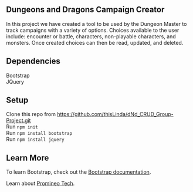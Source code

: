 ## Dungeons and Dragons Campaign Creator
In this project we have created a tool to be used by the Dungeon Master to track campaigns with a variety of options. Choices available to the user include: encounter or battle, characters, non-playable characters, and monsters. Once created choices can then be read, updated, and deleted.

## Dependencies
Bootstrap<br>
JQuery<br>

## Setup
Clone this repo from https://github.com/thisLinda/dNd_CRUD_Group-Project.git<br>
Run `npm init`<br>
Run `npm install bootstrap`<br>
Run `npm install jquery`<br>

## Learn More
To learn Bootstrap, check out the [Bootstrap documentation](https://getbootstrap.com/docs/5.0/getting-started/introduction/).

Learn about [Promineo Tech](https://www.promineotech.com/).
